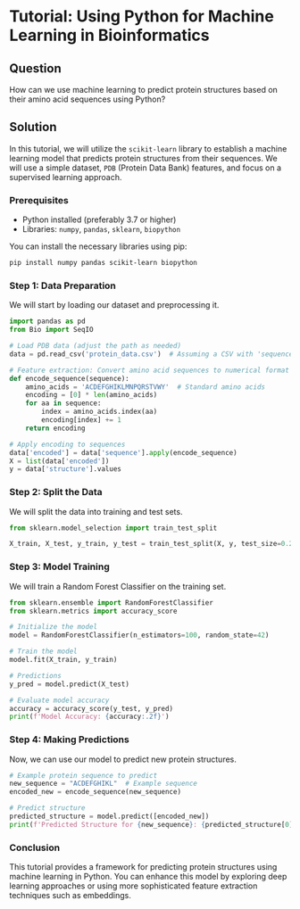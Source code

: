 # Tutorial: Using Python for Machine Learning in Bioinformatics

## Question
How can we use machine learning to predict protein structures based on their amino acid sequences using Python?

## Solution
In this tutorial, we will utilize the `scikit-learn` library to establish a machine learning model that predicts protein structures from their sequences. We will use a simple dataset, `PDB` (Protein Data Bank) features, and focus on a supervised learning approach.

### Prerequisites
- Python installed (preferably 3.7 or higher)
- Libraries: `numpy`, `pandas`, `sklearn`, `biopython`
  
You can install the necessary libraries using pip:
```bash
pip install numpy pandas scikit-learn biopython
```

### Step 1: Data Preparation
We will start by loading our dataset and preprocessing it.

```python
import pandas as pd
from Bio import SeqIO

# Load PDB data (adjust the path as needed)
data = pd.read_csv('protein_data.csv')  # Assuming a CSV with 'sequence' and 'structure' columns

# Feature extraction: Convert amino acid sequences to numerical format (One-hot encoding)
def encode_sequence(sequence):
    amino_acids = 'ACDEFGHIKLMNPQRSTVWY'  # Standard amino acids
    encoding = [0] * len(amino_acids)
    for aa in sequence:
        index = amino_acids.index(aa)
        encoding[index] += 1
    return encoding

# Apply encoding to sequences
data['encoded'] = data['sequence'].apply(encode_sequence)
X = list(data['encoded'])
y = data['structure'].values
```

### Step 2: Split the Data
We will split the data into training and test sets.

```python
from sklearn.model_selection import train_test_split

X_train, X_test, y_train, y_test = train_test_split(X, y, test_size=0.2, random_state=42)
```

### Step 3: Model Training
We will train a Random Forest Classifier on the training set.

```python
from sklearn.ensemble import RandomForestClassifier
from sklearn.metrics import accuracy_score

# Initialize the model
model = RandomForestClassifier(n_estimators=100, random_state=42)

# Train the model
model.fit(X_train, y_train)

# Predictions
y_pred = model.predict(X_test)

# Evaluate model accuracy
accuracy = accuracy_score(y_test, y_pred)
print(f'Model Accuracy: {accuracy:.2f}')
```

### Step 4: Making Predictions
Now, we can use our model to predict new protein structures.

```python
# Example protein sequence to predict
new_sequence = "ACDEFGHIKL"  # Example sequence
encoded_new = encode_sequence(new_sequence)

# Predict structure
predicted_structure = model.predict([encoded_new])
print(f'Predicted Structure for {new_sequence}: {predicted_structure[0]}')
```

### Conclusion
This tutorial provides a framework for predicting protein structures using machine learning in Python. You can enhance this model by exploring deep learning approaches or using more sophisticated feature extraction techniques such as embeddings.